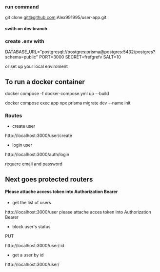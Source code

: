 ### run command

git clone git@github.com:Alex991995/user-app.git

#### swith on dev branch

### create .env with

DATABASE_URL="postgresql://postgres:prisma@postgres:5432/postgres?schema=public"
PORT=3000
SECRET=frefgrefv
SALT=10

or set up your local enviroment

## To run a docker container

docker compose -f docker-compose.yml up --build

docker compose exec app npx prisma migrate dev --name init

### Routes

- create user

http://localhost:3000/user/create

- login user

http://localhost:3000/auth/login

requere email and password

## Next goes protected routers

#### Please attache access token into Authorization Bearer

- get the list of users

http://localhost:3000/user
please attache acces token into Authorization Bearer

- block user's status

PUT

http://localhost:3000/user/:id

- get a user by id

http://localhost:3000/user/
